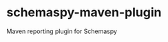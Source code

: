 # schemaspy-maven-plugin
Maven reporting plugin for Schemaspy

[//]: # ([![Maven CI]&#40;https://github.com/GeoDienstenCentrum/schemaspy-maven-plugin/actions/workflows/maven.yml/badge.svg&#41;]&#40;https://github.com/GeoDienstenCentrum/schemaspy-maven-plugin/actions/workflows/maven.yml&#41;)

[//]: # ([![Build status]&#40;https://ci.appveyor.com/api/projects/status/nn71bbgdqx2pmj9h/branch/master?svg=true&#41;]&#40;https://ci.appveyor.com/project/mprins/schemaspy-maven-plugin/branch/master&#41;)

[//]: # ([![Coverage Status]&#40;https://coveralls.io/repos/github/GeoDienstenCentrum/schemaspy-maven-plugin/badge.svg?branch=master&#41;]&#40;https://coveralls.io/github/GeoDienstenCentrum/schemaspy-maven-plugin?branch=master&#41;)

[//]: # ([![Maven Central]&#40;https://maven-badges.herokuapp.com/maven-central/nl.geodienstencentrum.maven/schemaspy-maven-plugin/badge.svg&#41;]&#40;https://maven-badges.herokuapp.com/maven-central/nl.geodienstencentrum.maven/schemaspy-maven-plugin/&#41;)

[//]: # ([![Percentage of issues still open]&#40;http://isitmaintained.com/badge/open/GeoDienstenCentrum/schemaspy-maven-plugin.svg&#41;]&#40;http://isitmaintained.com/project/GeoDienstenCentrum/schemaspy-maven-plugin "Percentage of issues still open"&#41;)

[//]: # ([![Average time to resolve an issue]&#40;http://isitmaintained.com/badge/resolution/GeoDienstenCentrum/schemaspy-maven-plugin.svg&#41;]&#40;http://isitmaintained.com/project/GeoDienstenCentrum/sass-maven-plugin "Average time to resolve an issue"&#41;)

[//]: # ([![Maven Site]&#40;https://github.com/GeoDienstenCentrum/schemaspy-maven-plugin/actions/workflows/site.yml/badge.svg&#41;]&#40;https://github.com/GeoDienstenCentrum/schemaspy-maven-plugin/actions/workflows/site.yml&#41;)

[//]: # ([![CodeQL]&#40;https://github.com/GeoDienstenCentrum/schemaspy-maven-plugin/actions/workflows/codeql-analysis.yml/badge.svg&#41;]&#40;https://github.com/GeoDienstenCentrum/schemaspy-maven-plugin/actions/workflows/codeql-analysis.yml&#41;)

[//]: # ([![OWASP dependency check]&#40;https://github.com/GeoDienstenCentrum/schemaspy-maven-plugin/actions/workflows/owasp-dependency-check.yml/badge.svg&#41;]&#40;https://github.com/GeoDienstenCentrum/schemaspy-maven-plugin/actions/workflows/owasp-dependency-check.yml&#41;)
